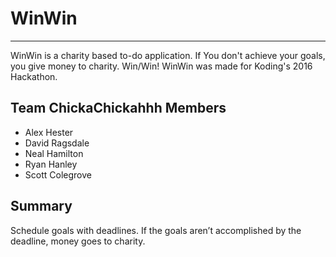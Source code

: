 # WinWin #
- - - -
WinWin is a charity based to-do application. If You don't achieve your goals, you give money to charity. Win/Win! WinWin was made for Koding's 2016 Hackathon.

## Team ChickaChickahhh Members ##
* Alex Hester
* David Ragsdale
* Neal Hamilton
* Ryan Hanley
* Scott Colegrove

## Summary ##
Schedule goals with deadlines. If the goals aren’t accomplished by the deadline, money goes to charity.
